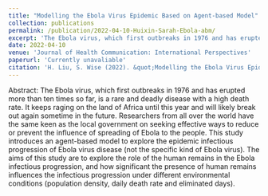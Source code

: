 ```yaml
---
title: "Modelling the Ebola Virus Epidemic Based on Agent-based Model"
collection: publications
permalink: /publication/2022-04-10-Huixin-Sarah-Ebola-abm/
excerpt: 'The Ebola virus, which first outbreaks in 1976 and has erupted more than ten times so far, is a rare and deadly disease with a high death rate. It keeps raging on the land of Africa until this year and will likely break out again sometime in the future. Researchers from all over the world have the same keen as the local government on seeking effective ways to reduce or prevent the influence of spreading of Ebola to the people.'
date: 2022-04-10
venue: 'Journal of Health Communication: International Perspectives'
paperurl: 'Currently unavaliable'
citation: 'H. Liu, S. Wise (2022). &quot;Modelling the Ebola Virus Epidemic Based on Agent-based Model. &quot;Journal of Health Communication: International Perspectives'
---
```


Abstract: The Ebola virus, which first outbreaks in 1976 and has erupted more than ten times so far, is a rare and deadly disease with a high death rate. It keeps raging on the land of Africa until this year and will likely break out again sometime in the future. Researchers from all over the world have the same keen as the local government on seeking effective ways to reduce or prevent the influence of spreading of Ebola to the people. This study introduces an agent-based model to explore the epidemic infectious progression of Ebola virus disease (not the specific kind of Ebola virus). The aims of this study are to explore the role of the human remains in the Ebola infectious progression, and how significant the presence of human remains influences the infectious progression under different environmental conditions (population density, daily death rate and eliminated days).

